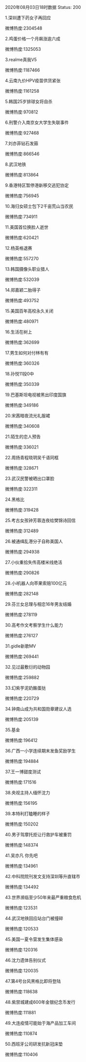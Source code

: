 2020年08月03日18时数据
Status: 200

1.深圳遭下药女子再回应

微博热度:2304548

2.鸡蛋价格一个月飙涨逾六成

微博热度:1325053

3.realme真我V5

微博热度:1187466

4.云南九价HPV疫苗供货紧张

微博热度:1161258

5.韩国25岁排球女将自杀

微博热度:970812

6.刑警介入南京女大学生失联事件

微博热度:927468

7.刘亦菲钻石发箍

微博热度:866546

8.武汉地铁

微博热度:813864

9.香港特区暂停港新移交逃犯协定

微博热度:756945

10.海归女硕士包下2千亩荒山当农民

微博热度:734911

11.美国首位换脸人逝世

微博热度:620421

12.杨英格退赛

微博热度:557270

13.韩国摄像头职业猎人

微博热度:532039

14.郑嘉颖二胎得子

微博热度:493752

15.美国百年高校永久关闭

微博热度:480971

16.生活在树上

微博热度:362699

17.男生如何对付林有有

微博热度:360326

18.孙悦11投0中

微博热度:350339

19.巴基斯坦电视被黑出印度国旗

微博热度:349186

20.宋茜暗夜流光礼服裙

微博热度:340608

21.陌生的恋人预告

微博热度:336021

22.周扬青程晓玥吴千语同框

微博热度:328671

23.武汉民警被晒出口罩脸

微博热度:322311

24.黑格比

微博热度:319428

25.考古女孩钟芳蓉连夜给樊锦诗回信

微博热度:312489

26.被通缉乱港分子自称美国人

微博热度:294938

27.小伙重拾失传高楼米线绝活

微博热度:290826

28.小i机器人向苹果索赔100亿元

微博热度:282148

29.芬兰女总理与相恋16年男友结婚

微博热度:278119

30.高考作文考察学生什么能力

微博热度:276127

31.gidle新歌MV

微博热度:269441

32.见过最敷衍的动物园

微博热度:259882

33.幻紫芋泥奶酪蛋挞

微博热度:220729

34.钟南山成为共和国勋章建议人选

微博热度:205139

35.基金

微博热度:196412

36.广西一小学连续期末发鱼奖励学生

微博热度:194884

37.王一博甜度测试

微博热度:171516

38.央视主持人缅怀沈力

微博热度:156195

39.本特利打瞌睡的样子

微博热度:150202

40.男子驾摩托拒让行救护车被重罚

微博热度:148374

41.吴亦凡 你先吧

微博热度:134961

42.中科院院刊发文支持深圳等升直辖市

微博热度:134492

43.世界濒临至少50年来最严重粮食危机

微博热度:123531

44.武汉地铁回应站台门被撞碎

微博热度:120533

45.美国一夏令营发生集体感染

微博热度:120316

46.沈力遗体告别仪式

微博热度:120035

47.第4号台风黑格比即将登陆

微博热度:118638

48.紫禁城建成600年金银纪念币发行

微博热度:111881

49.大连疫情可能始于海产品加工车间

微博热度:110874

50.西班牙公司研发抗新冠床垫

微博热度:110406

